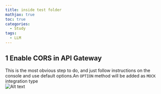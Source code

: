 ```yaml
---
title: inside test folder
mathjax: true
toc: true
categories:
  - Study
tags:
  - LLM
---
```




## 1 Enable CORS in API Gateway
This is the most obvious step to do, and just follow instructions on the console and use default options.An `OPTION` method will be added as `MOCK` integration type  
![Alt text](/assets/images/24-03-22-MoE-Code_files/console.png)